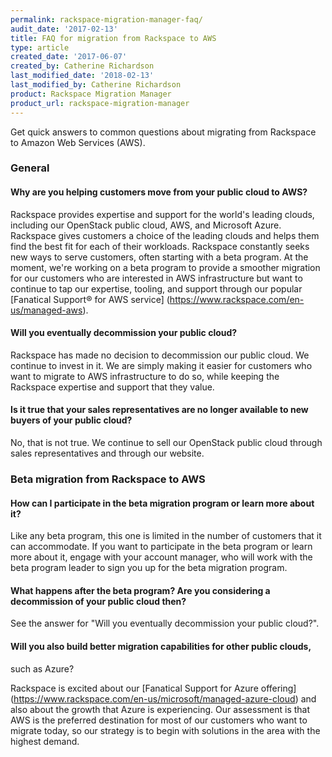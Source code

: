 ```yaml
---
permalink: rackspace-migration-manager-faq/
audit_date: '2017-02-13'
title: FAQ for migration from Rackspace to AWS
type: article
created_date: '2017-06-07'
created_by: Catherine Richardson
last_modified_date: '2018-02-13'
last_modified_by: Catherine Richardson
product: Rackspace Migration Manager
product_url: rackspace-migration-manager
---
```


Get quick answers to common questions about migrating from Rackspace to Amazon
Web Services (AWS).

### General

#### Why are you helping customers move from your public cloud to AWS?

Rackspace provides expertise and support for the world's leading clouds,
including our OpenStack public cloud, AWS, and Microsoft Azure. Rackspace
gives customers a choice of the leading clouds and helps them find the best
fit for each of their workloads. Rackspace constantly seeks new ways to serve
customers, often starting with a beta program. At the moment, we're working on
a beta program to provide a smoother migration for our customers who are
interested in AWS infrastructure but want to continue to tap our expertise,
tooling, and support through our popular
[Fanatical Support&reg; for AWS service] (https://www.rackspace.com/en-us/managed-aws).

#### Will you eventually decommission your public cloud?

Rackspace has made no decision to decommission our public cloud. We continue
to invest in it. We are simply making it easier for customers who want to
migrate to AWS infrastructure to do so, while keeping the Rackspace expertise
and support that they value.

#### Is it true that your sales representatives are no longer available to new buyers of your public cloud?

No, that is not true. We continue to sell our OpenStack public cloud
through sales representatives and through our website.

### Beta migration from Rackspace to AWS

#### How can I participate in the beta migration program or learn more about it?

Like any beta program, this one is limited in the number of customers that it
can accommodate. If you want to participate in the beta program or learn
more about it, engage with your account manager, who will work with the
beta program leader to sign you up for the beta migration program.

#### What happens after the beta program? Are you considering a decommission of your public cloud then?

See the answer for "Will you eventually decommission your public cloud?".

#### Will you also build better migration capabilities for other public clouds,
such as Azure?

Rackspace is excited about our
[Fanatical Support for Azure offering] (https://www.rackspace.com/en-us/microsoft/managed-azure-cloud)
and also about the growth that Azure is experiencing. Our assessment is that
AWS is the preferred destination for most of our customers who want to migrate
today, so our strategy is to begin with solutions in the area with the highest
demand.
